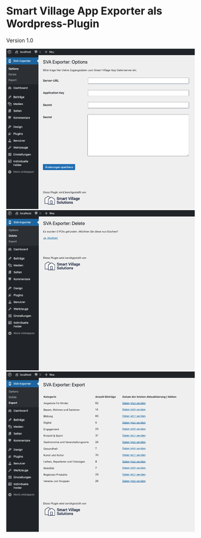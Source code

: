 # Smart Village App Exporter als Wordpress-Plugin

Version 1.0

![Options Page](screenshots/Options-Page.png)
![Delete Page](screenshots/Delete-Page.png)
![Export Page](screenshots/Export-Page.png)
